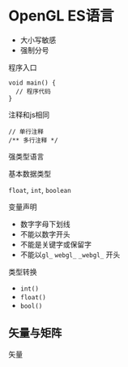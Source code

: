 # OpenGL ES语言

- 大小写敏感
- 强制分号

程序入口

```
void main() {
  // 程序代码
}
```

注释和js相同

```
// 单行注释
/**	多行注释 */
```

强类型语言

基本数据类型

`float`, `int`, `boolean`

变量声明

- 数字字母下划线
- 不能以数字开头
- 不能是关键字或保留字
- 不能以`gl_` `webgl_` `_webgl_` 开头

类型转换

- `int()`
- `float()`
- `bool()`

## 矢量与矩阵

矢量


